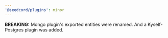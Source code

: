 ```yaml
---
'@seedcord/plugins': minor
---
```


**BREAKING:** Mongo plugin's exported entities were renamed. And a Kyself-Postgres plugin was added.

